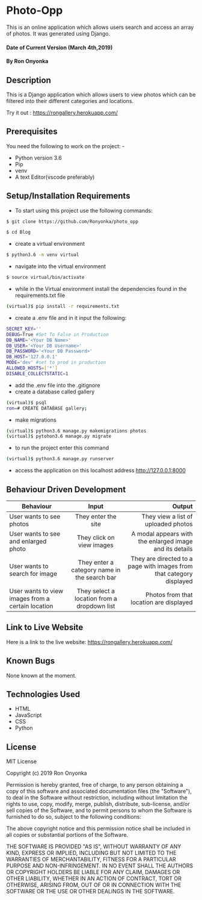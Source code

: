 # Photo-Opp
This is an online application which allows users search and access an array of photos.
It was generated using Django.

#### Date of Current Version (March 4th,2019)
#### By **Ron Onyonka**

## Description
This is a Django application which allows users to view photos which can be filtered into their different categories and locations.

Try it out : <https://rongallery.herokuapp.com/>
## Prerequisites
You need the following to work on the project: -
* Python version 3.6 
* Pip 
* venv 
* A text Editor(vscode preferably)

## Setup/Installation Requirements
* To start using this project use the following commands:
```bash
$ git clone https://github.com/Ronyonka/photo_opp
```
```bash
$ cd Blog
```

* create a virtual environment
```bash
$ python3.6 -m venv virtual
```
* navigate into the virtual environment
```bash
$ source virtual/bin/activate
```
* while in the Virtual environment install the dependencies found in the  requirements.txt file

```bash
(virtual)$ pip install -r requirements.txt
```
* create a .env file and in it input the following:
```bash
SECRET_KEY=''
DEBUG=True #Set To False in Production
DB_NAME='<Your DB Name>'
DB_USER='<Your DB Username>'
DB_PASSWORD='<Your DB Password>'
DB_HOST='127.0.0.1'
MODE='dev' #set to prod in production
ALLOWED_HOSTS=['*']
DISABLE_COLLECTSTATIC=1
```
* add the .env file into the .gitignore
* create a database called gallery
```bash
(virtual)$ psql
ron=# CREATE DATABASE gallery;
```
* make migrations
```bash
(virtual)$ python3.6 manage.py makemigrations photos
(virtual)$ pytohon3.6 manage.py migrate
```

* to run the project enter this command
```bash
(virtual)$ python3.6 manage.py runserver
```
* access the application on this localhost address http://127.0.0.1:8000

## Behaviour Driven Development
| Behaviour     | Input     | Output  |
| ------------- |:-------------:| -----:|
| User wants to see photos | They enter the site | They view a list of uploaded photos |
| User wants to see and enlarged photo | They click on view images | A modal appears with the enlarged image and its details  |
| User wants to search for image | They enter a category name in the search bar | They are directed to a page with images from that category displayed |
| User wants to view images from a certain location | They select a location from a dropdown list | Photos from that location are displayed |

## Link to Live Website 
Here is a link to the live website: <https://rongallery.herokuapp.com/>

## Known Bugs
None known at the moment.

## Technologies Used
* HTML
* JavaScript
* CSS
* Python

## License
MIT License

Copyright (c) 2019 Ron Onyonka

Permission is hereby granted, free of charge, to any person obtaining a copy of this software and associated documentation files (the "Software"), to deal in the Software without restriction, including without limitation the rights to use, copy, modify, merge, publish, distribute, sub-license, and/or sell copies of the Software, and to permit persons to whom the Software is furnished to do so, subject to the following conditions:

The above copyright notice and this permission notice shall be included in all copies or substantial portions of the Software.

THE SOFTWARE IS PROVIDED "AS IS", WITHOUT WARRANTY OF ANY KIND, EXPRESS OR IMPLIED, INCLUDING BUT NOT LIMITED TO THE WARRANTIES OF MERCHANTABILITY, FITNESS FOR A PARTICULAR PURPOSE AND NON-INFRINGEMENT. IN NO EVENT SHALL THE AUTHORS OR COPYRIGHT HOLDERS BE LIABLE FOR ANY CLAIM, DAMAGES OR OTHER LIABILITY, WHETHER IN AN ACTION OF CONTRACT, TORT OR OTHERWISE, ARISING FROM, OUT OF OR IN CONNECTION WITH THE SOFTWARE OR THE USE OR OTHER DEALINGS IN THE SOFTWARE.